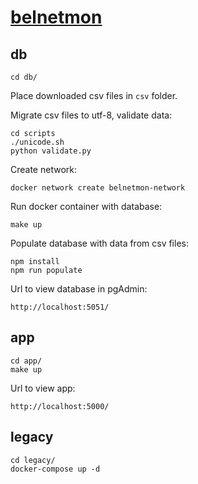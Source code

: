 # [belnetmon](https://belnetmon.bn.by)

## db
```
cd db/
```

Place downloaded csv files in `csv` folder.

Migrate csv files to utf-8, validate data:
```
cd scripts
./unicode.sh
python validate.py
```

Create network:
```
docker network create belnetmon-network
```

Run docker container with database:
```
make up
```

Populate database with data from csv files:
```
npm install
npm run populate
```

Url to view database in pgAdmin:
```
http://localhost:5051/
```

## app
```
cd app/
make up
```

Url to view app:
```
http://localhost:5000/
```

## legacy
```
cd legacy/
docker-compose up -d
```
